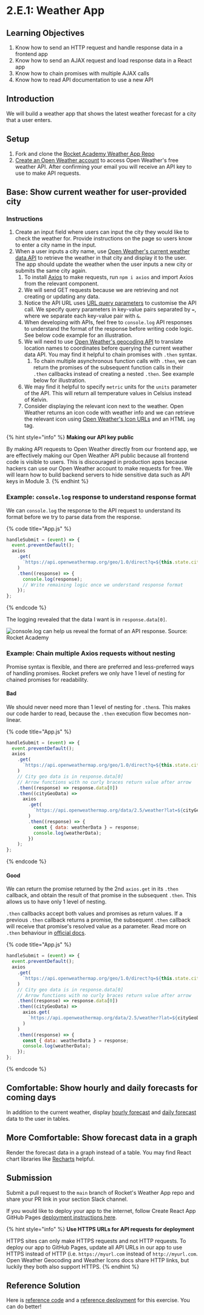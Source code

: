 # 2.E.1: Weather App

## Learning Objectives

1. Know how to send an HTTP request and handle response data in a frontend app
2. Know how to send an AJAX request and load response data in a React app
3. Know how to chain promises with multiple AJAX calls
4. Know how to read API documentation to use a new API

## Introduction

We will build a weather app that shows the latest weather forecast for a city that a user enters.

## Setup

1. Fork and clone the [Rocket Academy Weather App Repo](https://github.com/rocketacademy/weather-app-bootcamp)
2. [Create an Open Weather account](https://home.openweathermap.org/users/sign\_up) to access Open Weather's free weather API. After confirming your email you will receive an API key to use to make API requests.

## Base: Show current weather for user-provided city

### Instructions

1. Create an input field where users can input the city they would like to check the weather for. Provide instructions on the page so users know to enter a city name in the input.
2. When a user inputs a city name, use [Open Weather's current weather data API](https://openweathermap.org/current) to retrieve the weather in that city and display it to the user. The app should update the weather when the user inputs a new city or submits the same city again.
   1. To install [Axios](https://axios-http.com/docs/intro) to make requests, run `npm i axios` and import Axios from the relevant component.
   2. We will send GET requests because we are retrieving and not creating or updating any data.
   3. Notice the API URL uses [URL query parameters](https://en.wikipedia.org/wiki/Query\_string#Structure) to customise the API call. We specify query parameters in key-value pairs separated by `=`, where we separate each key-value pair with `&`.
   4. When developing with APIs, feel free to `console.log` API responses to understand the format of the response before writing code logic. See below code example for an illustration.
   5. We will need to use [Open Weather's geocoding API](https://openweathermap.org/api/geocoding-api) to translate location names to coordinates before querying the current weather data API. You may find it helpful to chain promises with `.then` syntax.
      1. To chain multiple asynchronous function calls with `.then`, we can return the promises of the subsequent function calls in their `.then` callbacks instead of creating a nested `.then`. See example below for illustration.
   6. We may find it helpful to specify `metric` units for the `units` parameter of the API. This will return all temperature values in Celsius instead of Kelvin.
   7. Consider displaying the relevant icon next to the weather. Open Weather returns an icon code with weather info and we can retrieve the relevant icon using [Open Weather's Icon URLs](https://openweathermap.org/weather-conditions) and an HTML `img` tag.

{% hint style="info" %}
**Making our API key public**

By making API requests to Open Weather directly from our frontend app, we are effectively making our Open Weather API public because all frontend code is visible to users. This is discouraged in production apps because hackers can use our Open Weather account to make requests for free. We will learn how to build backend servers to hide sensitive data such as API keys in Module 3.
{% endhint %}

### Example: `console.log` response to understand response format

We can `console.log` the response to the API request to understand its format before we try to parse data from the response.

{% code title="App.js" %}
```jsx
handleSubmit = (event) => {
  event.preventDefault();
  axios
    .get(
      `https://api.openweathermap.org/geo/1.0/direct?q=${this.state.cityInputValue}&limit=1&appid=${OPEN_WEATHER_API_KEY}`
    )
    .then((response) => {
      console.log(response);
      // Write remaining logic once we understand response format
    });
};
```
{% endcode %}

The logging revealed that the data I want is in `response.data[0]`.

![console.log can help us reveal the format of an API response. Source: Rocket Academy](<../../.gitbook/assets/2.E.5 - Weather App - Response Logging.png>)

### Example: Chain multiple Axios requests without nesting

Promise syntax is flexible, and there are preferred and less-preferred ways of handling promises. Rocket prefers we only have 1 level of nesting for chained promises for readability.

#### Bad

We should never need more than 1 level of nesting for `.then`s. This makes our code harder to read, because the `.then` execution flow becomes non-linear.

{% code title="App.js" %}
```jsx
handleSubmit = (event) => {
  event.preventDefault();
  axios
    .get(
      `https://api.openweathermap.org/geo/1.0/direct?q=${this.state.cityInputValue}&limit=1&appid=${OPEN_WEATHER_API_KEY}`
    )
    // City geo data is in response.data[0]
    // Arrow functions with no curly braces return value after arrow
    .then((response) => response.data[0])
    .then((cityGeoData) =>
      axios
        .get(
          `https://api.openweathermap.org/data/2.5/weather?lat=${cityGeoData.lat}&lon=${cityGeoData.lon}&appid=${OPEN_WEATHER_API_KEY}&units=metric`
        )
        .then((response) => {
          const { data: weatherData } = response;
          console.log(weatherData);
        })
    );
};
```
{% endcode %}

#### Good

We can return the promise returned by the 2nd `axios.get` in its `.then` callback, and obtain the result of that promise in the subsequent `.then`. This allows us to have only 1 level of nesting.&#x20;

`.then` callbacks accept both values and promises as return values. If a previous `.then` callback returns a promise, the subsequent `.then` callback will receive that promise's resolved value as a parameter. Read more on `.then` behaviour in [official docs](https://developer.mozilla.org/en-US/docs/Web/JavaScript/Reference/Global\_Objects/Promise/then).

{% code title="App.js" %}
```jsx
handleSubmit = (event) => {
  event.preventDefault();
  axios
    .get(
      `https://api.openweathermap.org/geo/1.0/direct?q=${this.state.cityInputValue}&limit=1&appid=${OPEN_WEATHER_API_KEY}`
    )
    // City geo data is in response.data[0]
    // Arrow functions with no curly braces return value after arrow
    .then((response) => response.data[0])
    .then((cityGeoData) =>
      axios.get(
        `https://api.openweathermap.org/data/2.5/weather?lat=${cityGeoData.lat}&lon=${cityGeoData.lon}&appid=${OPEN_WEATHER_API_KEY}&units=metric`
      )
    )
    .then((response) => {
      const { data: weatherData } = response;
      console.log(weatherData);
    });
};
```
{% endcode %}

## Comfortable: Show hourly and daily forecasts for coming days

In addition to the current weather, display [hourly forecast](https://openweathermap.org/api/hourly-forecast) and [daily forecast](https://openweathermap.org/forecast16) data to the user in tables.&#x20;

## More Comfortable: Show forecast data in a graph

Render the forecast data in a graph instead of a table. You may find React chart libraries like [Recharts](https://recharts.org/en-US/) helpful.

## Submission

Submit a pull request to the `main` branch of Rocket's Weather App repo and share your PR link in your section Slack channel.

If you would like to deploy your app to the internet, follow Create React App GitHub Pages [deployment instructions here](https://create-react-app.dev/docs/deployment/#github-pages).

{% hint style="info" %}
**Use HTTPS URLs for API requests for deployment**

HTTPS sites can only make HTTPS requests and not HTTP requests. To deploy our app to GitHub Pages, update all API URLs in our app to use HTTPS instead of HTTP (i.e. `https://myurl.com` instead of `http://myurl.com`. Open Weather Geocoding and Weather Icons docs share HTTP links, but luckily they both also support HTTPS.
{% endhint %}

## Reference Solution

Here is [reference code](https://github.com/rocketacademy/weather-app-bootcamp/blob/solution-base/src/App.js) and a [reference deployment](https://rocketacademy.github.io/weather-app-bootcamp/) for this exercise. You can do better!
